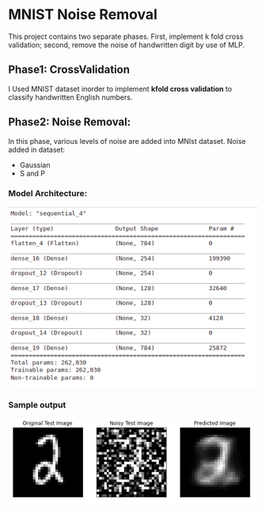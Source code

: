 # MNIST Noise Removal
This project contains two separate phases. First, implement k fold cross validation; second, remove the noise of handwritten digit by use of MLP.

## Phase1: CrossValidation
I Used MNIST dataset inorder to implement **kfold cross validation** to classify handwritten English numbers.

## Phase2: Noise Removal:
In this phase, various levels of noise are added into MNIst dataset. 
Noise added in dataset: 
- Gaussian
- S and P 

### Model Architecture: 
![alt text](https://github.com/mahsaghn/MLP/blob/main/model_details.png)

### Sample output
![alt text](https://github.com/mahsaghn/MLP/blob/main/noise_removal.png)
